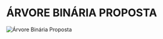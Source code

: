 # ÁRVORE BINÁRIA PROPOSTA

![Árvore Binária Proposta](https://raw.githubusercontent.com/LucasG4K/Exercicio1-AEDSII/main/ExC%2B%2B.png)
